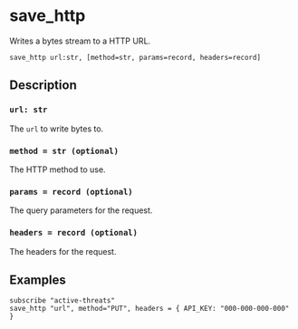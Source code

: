 # save_http

Writes a bytes stream to a HTTP URL.

```tql
save_http url:str, [method=str, params=record, headers=record]
```

## Description

### `url: str`

The `url` to write bytes to.

### `method = str (optional)`

The HTTP method to use.

### `params = record (optional)`

The query parameters for the request.

### `headers = record (optional)`

The headers for the request.

## Examples

```tql
subscribe "active-threats"
save_http "url", method="PUT", headers = { API_KEY: "000-000-000-000" }
```

